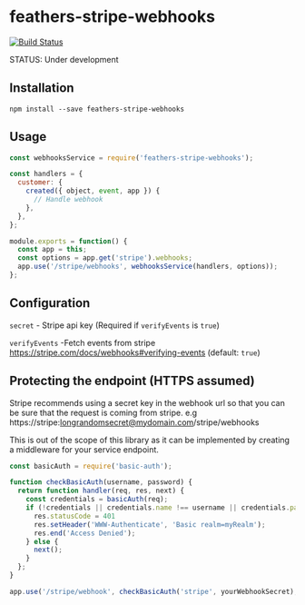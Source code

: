 # feathers-stripe-webhooks

[![Build Status](https://travis-ci.org/fixate/feathers-stripe-webhooks.svg?branch=master)](https://travis-ci.org/fixate/feathers-stripe-webhooks)

STATUS: Under development

## Installation

`npm install --save feathers-stripe-webhooks`


## Usage

```javascript
const webhooksService = require('feathers-stripe-webhooks');

const handlers = {
  customer: {
    created({ object, event, app }) {
      // Handle webhook
    },
  },
};

module.exports = function() {
  const app = this;
  const options = app.get('stripe').webhooks;
  app.use('/stripe/webhooks', webhooksService(handlers, options));
};
```

## Configuration

`secret` - Stripe api key (Required if `verifyEvents` is `true`)

`verifyEvents` -Fetch events from stripe https://stripe.com/docs/webhooks#verifying-events (default: `true`)

## Protecting the endpoint (HTTPS assumed)

Stripe recommends using a secret key in the webhook url so that you can
be sure that the request is coming from stripe. e.g https://stripe:longrandomsecret@mydomain.com/stripe/webhooks

This is out of the scope of this library as it can be implemented by
creating a middleware for your service endpoint.

```javascript
const basicAuth = require('basic-auth');

function checkBasicAuth(username, password) {
  return function handler(req, res, next) {
    const credentials = basicAuth(req);
    if (!credentials || credentials.name !== username || credentials.pass !== password) {
      res.statusCode = 401
      res.setHeader('WWW-Authenticate', 'Basic realm=myRealm');
      res.end('Access Denied');
    } else {
      next();
    }
  };
}

app.use('/stripe/webhook', checkBasicAuth('stripe', yourWebhookSecret), webhooksService(...));
```


